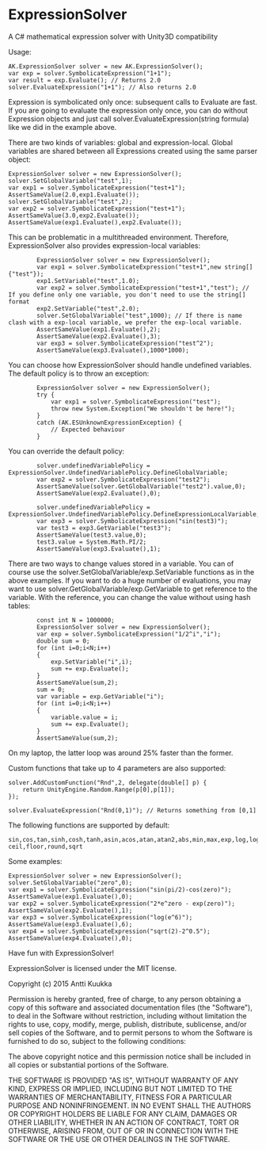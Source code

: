 # ExpressionSolver
A C# mathematical expression solver with Unity3D compatibility

Usage:

    AK.ExpressionSolver solver = new AK.ExpressionSolver();
    var exp = solver.SymbolicateExpression("1+1");
    var result = exp.Evaluate(); // Returns 2.0
    solver.EvaluateExpression("1+1"); // Also returns 2.0

Expression is symbolicated only once: subsequent calls to Evaluate are fast. If you are going to evaluate the expression only once,
you can do without Expression objects and just call solver.EvaluateExpression(string formula) like we did in the example above.

There are two kinds of variables: global and expression-local. Global variables
are shared between all Expressions created using the same parser object:

    ExpressionSolver solver = new ExpressionSolver();
    solver.SetGlobalVariable("test",1);
    var exp1 = solver.SymbolicateExpression("test+1");
    AssertSameValue(2.0,exp1.Evaluate());
    solver.SetGlobalVariable("test",2);
    var exp2 = solver.SymbolicateExpression("test+1");
    AssertSameValue(3.0,exp2.Evaluate());
    AssertSameValue(exp1.Evaluate(),exp2.Evaluate());

This can be problematic in a multithreaded environment. Therefore, ExpressionSolver
also provides expression-local variables:

			ExpressionSolver solver = new ExpressionSolver();
			var exp1 = solver.SymbolicateExpression("test+1",new string[]{"test"});
			exp1.SetVariable("test",1.0);
			var exp2 = solver.SymbolicateExpression("test+1","test"); // If you define only one variable, you don't need to use the string[] format
			exp2.SetVariable("test",2.0);
			solver.SetGlobalVariable("test",1000); // If there is name clash with a exp-local variable, we prefer the exp-local variable.
			AssertSameValue(exp1.Evaluate(),2);
			AssertSameValue(exp2.Evaluate(),3);
			var exp3 = solver.SymbolicateExpression("test^2");
			AssertSameValue(exp3.Evaluate(),1000*1000);

You can choose how ExpressionSolver should handle undefined variables. The default policy is to throw an exception:

            ExpressionSolver solver = new ExpressionSolver();
			try {
				var exp1 = solver.SymbolicateExpression("test");
				throw new System.Exception("We shouldn't be here!");
			}
			catch (AK.ESUnknownExpressionException) {
				// Expected behaviour
			}

You can override the default policy:

			solver.undefinedVariablePolicy = ExpressionSolver.UndefinedVariablePolicy.DefineGlobalVariable;
			var exp2 = solver.SymbolicateExpression("test2");
			AssertSameValue(solver.GetGlobalVariable("test2").value,0);
			AssertSameValue(exp2.Evaluate(),0);

			solver.undefinedVariablePolicy = ExpressionSolver.UndefinedVariablePolicy.DefineExpressionLocalVariable;
			var exp3 = solver.SymbolicateExpression("sin(test3)");
			var test3 = exp3.GetVariable("test3");
			AssertSameValue(test3.value,0);
			test3.value = System.Math.PI/2;
			AssertSameValue(exp3.Evaluate(),1);

There are two ways to change values stored in a variable. You can of course use the solver.SetGlobalVariable/exp.SetVariable functions 
as in the above examples. If you want to do a huge number of evaluations, you may want to use solver.GetGlobalVariable/exp.GetVariable to
get reference to the variable. With the reference, you can change the value without using hash tables:

			const int N = 1000000;
			ExpressionSolver solver = new ExpressionSolver();
			var exp = solver.SymbolicateExpression("1/2^i","i");
			double sum = 0;
			for (int i=0;i<N;i++)
			{
				exp.SetVariable("i",i);
				sum += exp.Evaluate();
			}
			AssertSameValue(sum,2);
			sum = 0;
			var variable = exp.GetVariable("i");
			for (int i=0;i<N;i++)
			{
				variable.value = i;
				sum += exp.Evaluate();
			}
			AssertSameValue(sum,2);

On my laptop, the latter loop was around 25% faster than the former.

Custom functions that take up to 4 parameters are also supported:

    solver.AddCustomFunction("Rnd",2, delegate(double[] p) {
        return UnityEngine.Random.Range(p[0],p[1]);
    });

    solver.EvaluateExpression("Rnd(0,1)"); // Returns something from [0,1]

The following functions are supported by default:

    sin,cos,tan,sinh,cosh,tanh,asin,acos,atan,atan2,abs,min,max,exp,log,log10,
    ceil,floor,round,sqrt

Some examples:

    ExpressionSolver solver = new ExpressionSolver();
    solver.SetGlobalVariable("zero",0);
    var exp1 = solver.SymbolicateExpression("sin(pi/2)-cos(zero)");
    AssertSameValue(exp1.Evaluate(),0);
    var exp2 = solver.SymbolicateExpression("2*e^zero - exp(zero)");
    AssertSameValue(exp2.Evaluate(),1);
    var exp3 = solver.SymbolicateExpression("log(e^6)");
    AssertSameValue(exp3.Evaluate(),6);
    var exp4 = solver.SymbolicateExpression("sqrt(2)-2^0.5");
    AssertSameValue(exp4.Evaluate(),0);

Have fun with ExpressionSolver!


ExpressionSolver is licensed under the MIT license.


Copyright (c) 2015 Antti Kuukka



Permission is hereby granted, free of charge, to any person obtaining a copy
of this software and associated documentation files (the "Software"), to deal
in the Software without restriction, including without limitation the rights
to use, copy, modify, merge, publish, distribute, sublicense, and/or sell
copies of the Software, and to permit persons to whom the Software is
furnished to do so, subject to the following conditions:



The above copyright notice and this permission notice shall be included in
all copies or substantial portions of the Software.



THE SOFTWARE IS PROVIDED "AS IS", WITHOUT WARRANTY OF ANY KIND, EXPRESS OR
IMPLIED, INCLUDING BUT NOT LIMITED TO THE WARRANTIES OF MERCHANTABILITY,
FITNESS FOR A PARTICULAR PURPOSE AND NONINFRINGEMENT.  IN NO EVENT SHALL THE
AUTHORS OR COPYRIGHT HOLDERS BE LIABLE FOR ANY CLAIM, DAMAGES OR OTHER
LIABILITY, WHETHER IN AN ACTION OF CONTRACT, TORT OR OTHERWISE, ARISING FROM,
OUT OF OR IN CONNECTION WITH THE SOFTWARE OR THE USE OR OTHER DEALINGS IN
THE SOFTWARE.